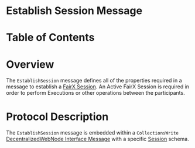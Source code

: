 # Establish Session Message

# Table of Contents

# Overview

The `EstablishSession` message defines all of the properties required in a message to establish a [FairX Session](https://github.com/fairxio/protocol/tree/main/glossary.md#fairx-protocol-glossary-fairx-session).  An Active FairX Session is required in order to perform Executions or other operations between the participants.  

# Protocol Description

The `EstablishSession` message is embedded within a `CollectionsWrite` [DecentralizedWebNode Interface Message](https://identity.foundation/decentralized-web-node/spec/#write) with a specific [Session](https://github.com/fairxio/protocol/blob/main/did/messages/session-schema.json) schema.  